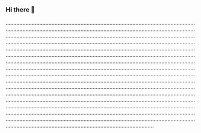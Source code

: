### Hi there 👋

.................................................................................................................................................................................................................................................................................................................................................................................................................................................................................................................................................................................................................................................................................................................................................................................................................................................................................................................................................................................................................................................................................................................................................................................................................................................................................................................................................................................................................................................................................................................................................................................................................................................................................................................................................................................................................................................................................................................................................................................................................................................................................................................................................................